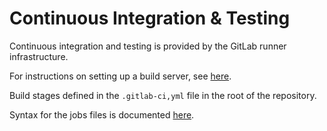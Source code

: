 # Continuous Integration & Testing

Continuous integration and testing is provided by the GitLab runner infrastructure.

For instructions on setting up a build server, see [here](https://docs.gitlab.com/runner/).

Build stages defined in the `.gitlab-ci,yml` file in the root of the repository.

Syntax for the jobs files is documented [here](https://docs.gitlab.com/ee/ci/yaml/).
